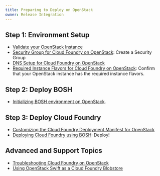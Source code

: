 ```yaml
---
title: Preparing to Deploy on OpenStack
owner: Release Integration
---
```


<strong></strong>

## Step 1: Environment Setup ##

* [Validate your OpenStack Instance](validate_openstack.html)
* [Security Group for Cloud Foundry on OpenStack](security_group.html): Create a Security Group
* [DNS Setup for Cloud Foundry on OpenStack](set-up-dns.html)
* [Required Instance Flavors for Cloud Foundry on OpenStack](required-flavors.html): Confirm that your OpenStack instance has the required instance flavors.

## Step 2: Deploy BOSH ##

* [Initializing BOSH environment on OpenStack](https://bosh.io/docs/init-openstack.html).

## Step 3: Deploy Cloud Foundry ##

* [Customizing the Cloud Foundry Deployment Manifest for OpenStack](cf-stub.html)
* [Deploying Cloud Foundry using BOSH](../common/deploy.html): Deploy!

## Advanced and Support Topics ##

* [Troubleshooting Cloud Foundry on OpenStack](troubleshooting.html)
* [Using OpenStack Swift as a Cloud Foundry Blobstore](using_swift_blobstore.html)

